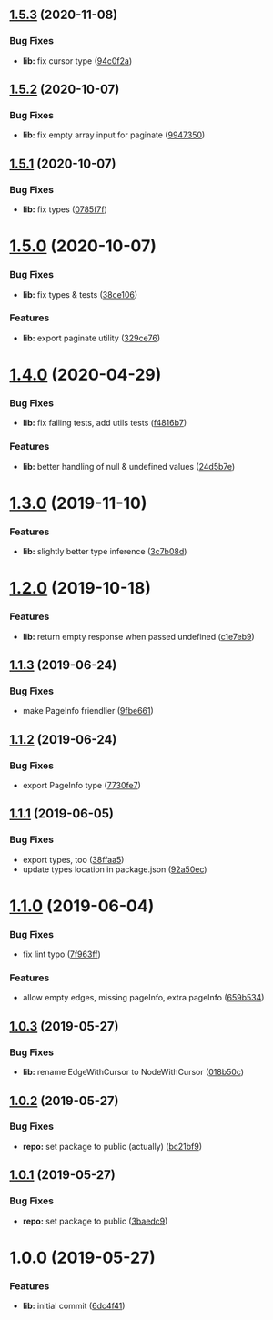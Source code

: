 ## [1.5.3](https://github.com/good-idea/unwind-edges/compare/v1.5.2...v1.5.3) (2020-11-08)


### Bug Fixes

* **lib:** fix cursor type ([94c0f2a](https://github.com/good-idea/unwind-edges/commit/94c0f2aeb4e72d9ccf4a63f2a9cfc0a86ae69f5b))

## [1.5.2](https://github.com/good-idea/unwind-edges/compare/v1.5.1...v1.5.2) (2020-10-07)


### Bug Fixes

* **lib:** fix empty array input for paginate ([9947350](https://github.com/good-idea/unwind-edges/commit/9947350a3d9cc1778605d6c8b39218cd49e0c459))

## [1.5.1](https://github.com/good-idea/unwind-edges/compare/v1.5.0...v1.5.1) (2020-10-07)


### Bug Fixes

* **lib:** fix types ([0785f7f](https://github.com/good-idea/unwind-edges/commit/0785f7f256bba1d648ac9e04e4cadf1805365248))

# [1.5.0](https://github.com/good-idea/unwind-edges/compare/v1.4.0...v1.5.0) (2020-10-07)


### Bug Fixes

* **lib:** fix types & tests ([38ce106](https://github.com/good-idea/unwind-edges/commit/38ce1064e4823c5a1eae55d7e6da38564e13e1ec))


### Features

* **lib:** export paginate utility ([329ce76](https://github.com/good-idea/unwind-edges/commit/329ce76e6c62d085f5a68bea13beeb65cb73c0da))

# [1.4.0](https://github.com/good-idea/unwind-edges/compare/v1.3.0...v1.4.0) (2020-04-29)


### Bug Fixes

* **lib:** fix failing tests, add utils tests ([f4816b7](https://github.com/good-idea/unwind-edges/commit/f4816b79bdd666e1a7da004c5ad50ed5b6059dc9))


### Features

* **lib:** better handling of null & undefined values ([24d5b7e](https://github.com/good-idea/unwind-edges/commit/24d5b7ec0790356e46c3c4b658a20b5a3af2af87))

# [1.3.0](https://github.com/good-idea/unwind-edges/compare/v1.2.0...v1.3.0) (2019-11-10)


### Features

* **lib:** slightly better type inference ([3c7b08d](https://github.com/good-idea/unwind-edges/commit/3c7b08d))

# [1.2.0](https://github.com/good-idea/unwind-edges/compare/v1.1.3...v1.2.0) (2019-10-18)


### Features

* **lib:** return empty response when passed undefined ([c1e7eb9](https://github.com/good-idea/unwind-edges/commit/c1e7eb9))

## [1.1.3](https://github.com/good-idea/unwind-edges/compare/v1.1.2...v1.1.3) (2019-06-24)


### Bug Fixes

* make PageInfo friendlier ([9fbe661](https://github.com/good-idea/unwind-edges/commit/9fbe661))

## [1.1.2](https://github.com/good-idea/unwind-edges/compare/v1.1.1...v1.1.2) (2019-06-24)


### Bug Fixes

* export PageInfo type ([7730fe7](https://github.com/good-idea/unwind-edges/commit/7730fe7))

## [1.1.1](https://github.com/good-idea/unwind-edges/compare/v1.1.0...v1.1.1) (2019-06-05)


### Bug Fixes

* export types, too ([38ffaa5](https://github.com/good-idea/unwind-edges/commit/38ffaa5))
* update types location in package.json ([92a50ec](https://github.com/good-idea/unwind-edges/commit/92a50ec))

# [1.1.0](https://github.com/good-idea/unwind-edges/compare/v1.0.3...v1.1.0) (2019-06-04)


### Bug Fixes

* fix lint typo ([7f963ff](https://github.com/good-idea/unwind-edges/commit/7f963ff))


### Features

* allow empty edges, missing pageInfo, extra pageInfo ([659b534](https://github.com/good-idea/unwind-edges/commit/659b534))

## [1.0.3](https://github.com/good-idea/unwind-edges/compare/v1.0.2...v1.0.3) (2019-05-27)


### Bug Fixes

* **lib:** rename EdgeWithCursor to NodeWithCursor ([018b50c](https://github.com/good-idea/unwind-edges/commit/018b50c))

## [1.0.2](https://github.com/good-idea/unwind-edges/compare/v1.0.1...v1.0.2) (2019-05-27)


### Bug Fixes

* **repo:** set package to public (actually) ([bc21bf9](https://github.com/good-idea/unwind-edges/commit/bc21bf9))

## [1.0.1](https://github.com/good-idea/unwind-edges/compare/v1.0.0...v1.0.1) (2019-05-27)


### Bug Fixes

* **repo:** set package to public ([3baedc9](https://github.com/good-idea/unwind-edges/commit/3baedc9))

# 1.0.0 (2019-05-27)


### Features

* **lib:** initial commit ([6dc4f41](https://github.com/good-idea/unwind-edges/commit/6dc4f41))
